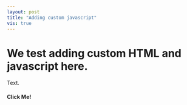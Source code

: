 ```yaml
---
layout: post
title: "Adding custom javascript"
vis: true
---
```


# We test adding custom HTML and javascript here.

Text.

<div id="demo1">
    <h4>
        Click Me!
    </h4>
</div>

<link href="https://cdnjs.cloudflare.com/ajax/libs/animate.css/3.5.2/animate.min.css" rel="stylesheet">

<script>
    $("#demo1").click(function() {
        $(this).addClass("rubberBand animated");

        setTimeout( function(){
            $("#demo1").removeClass("rubberBand animated");
        }, 1000);
    });
</script>
